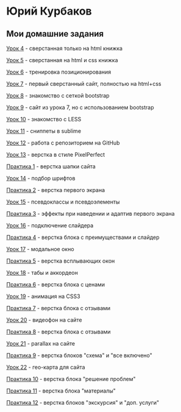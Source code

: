 # Юрий Курбаков
## Мои домашние задания

[Урок 4](https://blvrrr.github.io/webdev10/homework/lesson04/project/src/) - сверстанная только на html книжка

[Урок 5](https://blvrrr.github.io/webdev10/homework/lesson05/project/src/) - сверстанная на html и css книжка

[Урок 6](https://blvrrr.github.io/webdev10/homework/lesson06/project/src/) - тренировка позиционирования

[Урок 7](https://blvrrr.github.io/webdev10/homework/lesson07/project/src/) - первый сверстанный сайт, полностью на html+css

[Урок 8](https://blvrrr.github.io/webdev10/homework/lesson08/project/src/) - знакомство с сеткой bootstrap

[Урок 9](https://blvrrr.github.io/webdev10/homework/lesson09/project/src/) - сайт из урока 7, но с использованием bootstrap

[Урок 10](https://blvrrr.github.io/webdev10/homework/lesson10/project/src/) - знакомство с LESS

[Урок 11](https://blvrrr.github.io/webdev10/homework/lesson11/project/src/) - сниппеты в sublime

[Урок 12](https://blvrrr.github.io/webdev10/homework/lesson12/project/src/) - работа с репозиторием на GitHub

[Урок 13](https://blvrrr.github.io/webdev10/homework/lesson13/project/src/) - верстка в стиле PixelPerfect

[Практика 1](https://blvrrr.github.io/webdev10/homework/practice-1/project/src/) - верстка шапки сайта

[Урок 14](https://blvrrr.github.io/webdev10/homework/lesson14/fonts-viewer) - подбор шрифтов

[Практика 2](https://blvrrr.github.io/webdev10/homework/practice-2/project/src/) - верстка первого экрана

[Урок 15](https://blvrrr.github.io/webdev10/homework/lesson15/dz-15) - псевдоклассы и псевдоэлементы

[Практика 3](https://blvrrr.github.io/webdev10/homework/practice-3/project/src/) - эффекты при наведении и адаптив первого экрана

[Урок 16](https://blvrrr.github.io/webdev10/homework/lesson16/project/src/) - подключение слайдера

[Практика 4](https://blvrrr.github.io/webdev10/homework/practice-4/project/src/) - верстка блока с преимуществами и слайдер

[Урок 17](https://blvrrr.github.io/webdev10/homework/lesson17/project/src/) - модальное окно

[Практика 5](https://blvrrr.github.io/webdev10/homework/practice-5/project/src/) - верстка всплывающих окон

[Урок 18](https://blvrrr.github.io/webdev10/homework/lesson18/project/src/) - табы и аккордеон

[Практика 6](https://blvrrr.github.io/webdev10/homework/practice-6/project/src/) - верстка блока с ценами

[Урок 19](https://blvrrr.github.io/webdev10/homework/lesson19/project/src/) - анимация на CSS3

[Практика 7](https://blvrrr.github.io/webdev10/homework/practice-7/project/src/) - верстка блока с отзывами

[Урок 20](https://blvrrr.github.io/webdev10/homework/lesson20/project/src/) - видеофон на сайте

[Практика 8](https://blvrrr.github.io/webdev10/homework/practice-8/project/src/) - верстка блока с отзывами

[Урок 21](https://blvrrr.github.io/webdev10/homework/lesson21/project/src/) - parallax на сайте

[Практика 9](https://blvrrr.github.io/webdev10/homework/practice-9/project/src/) - верстка блоков "схема" и "все включено"

[Урок 22](https://blvrrr.github.io/webdev10/homework/lesson22/project/src/) - гео-карта для сайта

[Практика 10](https://blvrrr.github.io/webdev10/homework/practice-10/project/src/) - верстка блока "решение проблем"

[Практика 11](https://blvrrr.github.io/webdev10/homework/practice-11/project/src/) - верстка блока "материалы"

[Практика 12](https://blvrrr.github.io/webdev10/homework/practice-12/project/src/) - верстка блоков "экскурсия" и "доп. услуги"
